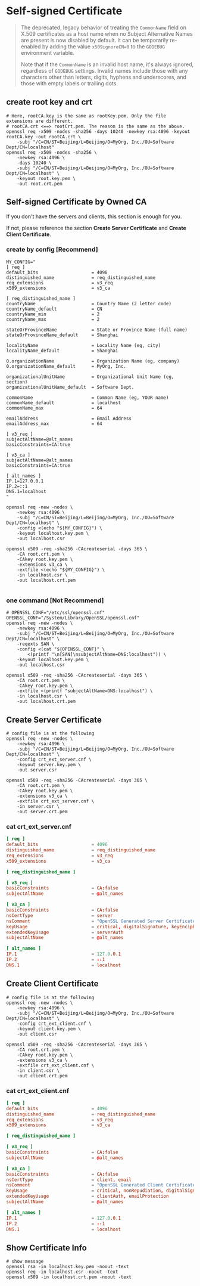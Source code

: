 # Self-signed Certificate

> The deprecated, legacy behavior of treating the `CommonName` field on X.509 certificates as a host name when no Subject Alternative Names are present is now disabled by default. It can be temporarily re-enabled by adding the value `x509ignoreCN=0` to the `GODEBUG` environment variable.
>
>   Note that if the `CommonName` is an invalid host name, it's always ignored, regardless of `GODEBUG` settings. Invalid names include those with any characters other than letters, digits, hyphens and underscores, and those with empty labels or trailing dots.

## create root key and crt

```shell
# Here, rootCA.key is the same as rootKey.pem. Only the file extensions are different.
# rootCA.crt <==> rootCrt.pem. The reason is the same as the above.
openssl req -x509 -nodes -sha256 -days 10240 -newkey rsa:4096 -keyout rootCA.key -out rootCA.crt \
	-subj "/C=CN/ST=Beijing/L=Beijing/O=MyOrg, Inc./OU=Software Dept/CN=localhost"
openssl req -x509 -nodes -sha256 \
	-newkey rsa:4096 \
	-days 10240 \
	-subj "/C=CN/ST=Beijing/L=Beijing/O=MyOrg, Inc./OU=Software Dept/CN=localhost" \
	-keyout root.key.pem \
	-out root.crt.pem
```

## Self-signed Certificate by Owned CA

If you don't have the servers and clients, this section is enough for you.

If not, please reference the section **Create Server Certificate** and **Create Client Certificate**.

### create by config [Recommend]

```shell
MY_CONFIG="
[ req ]
default_bits                    = 4096
distinguished_name              = req_distinguished_name
req_extensions                  = v3_req
x509_extensions                 = v3_ca

[ req_distinguished_name ]
countryName                     = Country Name (2 letter code)
countryName_default             = CN
countryName_min                 = 2
countryName_max                 = 2

stateOrProvinceName             = State or Province Name (full name)
stateOrProvinceName_default     = Shanghai

localityName                    = Locality Name (eg, city)
localityName_default            = Shanghai

0.organizationName              = Organization Name (eg, company)
0.organizationName_default      = MyOrg, Inc.

organizationalUnitName          = Organizational Unit Name (eg, section)
organizationalUnitName_default  = Software Dept.

commonName                      = Common Name (eg, YOUR name)
commonName_default              = localhost
commonName_max                  = 64

emailAddress                    = Email Address
emailAddress_max                = 64

[ v3_req ]
subjectAltName=@alt_names
basicConstraints=CA:true

[ v3_ca ]
subjectAltName=@alt_names
basicConstraints=CA:true

[ alt_names ]
IP.1=127.0.0.1
IP.2=::1
DNS.1=localhost
"

openssl req -new -nodes \
    -newkey rsa:4096 \
    -subj "/C=CN/ST=Beijing/L=Beijing/O=MyOrg, Inc./OU=Software Dept/CN=localhost" \
    -config <(echo "${MY_CONFIG}") \
    -keyout localhost.key.pem \
    -out localhost.csr

openssl x509 -req -sha256 -CAcreateserial -days 365 \
	-CA root.crt.pem \
	-CAkey root.key.pem \
	-extensions v3_ca \
	-extfile <(echo "${MY_CONFIG}") \
	-in localhost.csr \
	-out localhost.crt.pem


```

### one command [Not Recommend]

```shell
# OPENSSL_CONF="/etc/ssl/openssl.cnf"
OPENSSL_CONF="/System/Library/OpenSSL/openssl.cnf"
openssl req -new -nodes \
    -newkey rsa:4096 \
    -subj "/C=CN/ST=Beijing/L=Beijing/O=MyOrg, Inc./OU=Software Dept/CN=localhost" \
    -reqexts SAN \
    -config <(cat "${OPENSSL_CONF}" \
        <(printf "\n[SAN]\nsubjectAltName=DNS:localhost")) \
    -keyout localhost.key.pem \
    -out localhost.csr

openssl x509 -req -sha256 -CAcreateserial -days 365 \
	-CA root.crt.pem \
	-CAkey root.key.pem \
	-extfile <(printf "subjectAltName=DNS:localhost") \
	-in localhost.csr \
	-out localhost.crt.pem

```

## Create Server Certificate

```shell
# config file is at the following
openssl req -new -nodes \
    -newkey rsa:4096 \
    -subj "/C=CN/ST=Beijing/L=Beijing/O=MyOrg, Inc./OU=Software Dept/CN=localhost" \
    -config crt_ext_server.cnf \
    -keyout server.key.pem \
    -out server.csr

openssl x509 -req -sha256 -CAcreateserial -days 365 \
	-CA root.crt.pem \
	-CAkey root.key.pem \
	-extensions v3_ca \
	-extfile crt_ext_server.cnf \
	-in server.csr \
	-out server.crt.pem
```

### cat crt_ext_server.cnf

```toml
[ req ]
default_bits                    = 4096
distinguished_name              = req_distinguished_name
req_extensions                  = v3_req
x509_extensions                 = v3_ca

[ req_distinguished_name ]

[ v3_req ]
basicConstraints                = CA:false
subjectAltName                  = @alt_names

[ v3_ca ]
basicConstraints                = CA:false
nsCertType                      = server
nsComment                       = "OpenSSL Generated Server Certificate"
keyUsage                        = critical, digitalSignature, keyEncipherment
extendedKeyUsage                = serverAuth
subjectAltName                  = @alt_names

[ alt_names ]
IP.1                            = 127.0.0.1
IP.2                            = ::1
DNS.1                           = localhost

```

## Create Client Certificate

```shell
# config file is at the following
openssl req -new -nodes \
    -newkey rsa:4096 \
    -subj "/C=CN/ST=Beijing/L=Beijing/O=MyOrg, Inc./OU=Software Dept/CN=localhost" \
    -config crt_ext_client.cnf \
    -keyout client.key.pem \
    -out client.csr

openssl x509 -req -sha256 -CAcreateserial -days 365 \
	-CA root.crt.pem \
	-CAkey root.key.pem \
	-extensions v3_ca \
	-extfile crt_ext_client.cnf \
	-in client.csr \
	-out client.crt.pem
```

### cat crt_ext_client.cnf

```toml
[ req ]
default_bits                    = 4096
distinguished_name              = req_distinguished_name
req_extensions                  = v3_req
x509_extensions                 = v3_ca

[ req_distinguished_name ]

[ v3_req ]
basicConstraints                = CA:false
subjectAltName                  = @alt_names

[ v3_ca ]
basicConstraints                = CA:false
nsCertType                      = client, email
nsComment                       = "OpenSSL Generated Client Certificate"
keyUsage                        = critical, nonRepudiation, digitalSignature, keyEncipherment
extendedKeyUsage                = clientAuth, emailProtection
subjectAltName                  = @alt_names

[ alt_names ]
IP.1                            = 127.0.0.1
IP.2                            = ::1
DNS.1                           = localhost

```

## Show Certificate Info

```shell
# show message
openssl rsa -in localhost.key.pem -noout -text
openssl req -in localhost.csr -noout -text
openssl x509 -in localhost.crt.pem -noout -text
```
